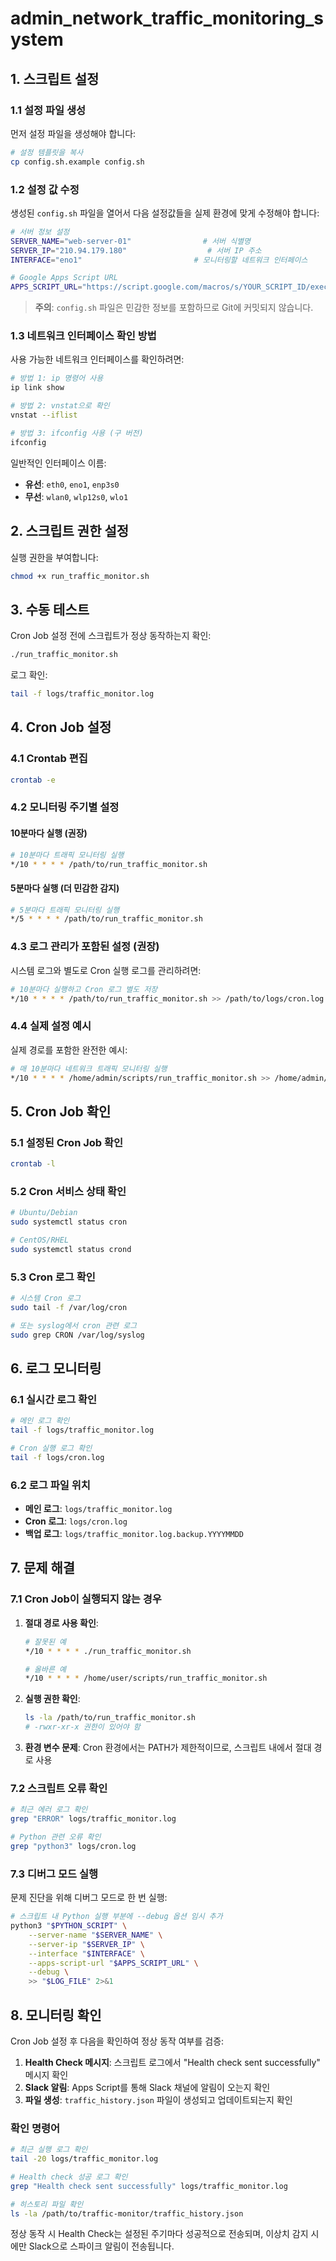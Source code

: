# admin_network_traffic_monitoring_system


## 1. 스크립트 설정

### 1.1 설정 파일 생성

먼저 설정 파일을 생성해야 합니다:

```bash
# 설정 템플릿을 복사
cp config.sh.example config.sh
```

### 1.2 설정 값 수정

생성된 `config.sh` 파일을 열어서 다음 설정값들을 실제 환경에 맞게 수정해야 합니다:

```bash
# 서버 정보 설정
SERVER_NAME="web-server-01"                # 서버 식별명
SERVER_IP="210.94.179.180"                  # 서버 IP 주소
INTERFACE="eno1"                         # 모니터링할 네트워크 인터페이스

# Google Apps Script URL
APPS_SCRIPT_URL="https://script.google.com/macros/s/YOUR_SCRIPT_ID/exec"  # Apps Script URL
```

> **주의**: `config.sh` 파일은 민감한 정보를 포함하므로 Git에 커밋되지 않습니다.

### 1.3 네트워크 인터페이스 확인 방법

사용 가능한 네트워크 인터페이스를 확인하려면:

```bash
# 방법 1: ip 명령어 사용
ip link show

# 방법 2: vnstat으로 확인
vnstat --iflist

# 방법 3: ifconfig 사용 (구 버전)
ifconfig
```

일반적인 인터페이스 이름:
- **유선**: `eth0`, `eno1`, `enp3s0`
- **무선**: `wlan0`, `wlp12s0`, `wlo1`

## 2. 스크립트 권한 설정

실행 권한을 부여합니다:

```bash
chmod +x run_traffic_monitor.sh
```

## 3. 수동 테스트

Cron Job 설정 전에 스크립트가 정상 동작하는지 확인:

```bash
./run_traffic_monitor.sh
```

로그 확인:

```bash
tail -f logs/traffic_monitor.log
```

## 4. Cron Job 설정

### 4.1 Crontab 편집

```bash
crontab -e
```

### 4.2 모니터링 주기별 설정

#### 10분마다 실행 (권장)

```bash
# 10분마다 트래픽 모니터링 실행
*/10 * * * * /path/to/run_traffic_monitor.sh
```

#### 5분마다 실행 (더 민감한 감지)

```bash
# 5분마다 트래픽 모니터링 실행
*/5 * * * * /path/to/run_traffic_monitor.sh
```

### 4.3 로그 관리가 포함된 설정 (권장)

시스템 로그와 별도로 Cron 실행 로그를 관리하려면:

```bash
# 10분마다 실행하고 Cron 로그 별도 저장
*/10 * * * * /path/to/run_traffic_monitor.sh >> /path/to/logs/cron.log 2>&1
```

### 4.4 실제 설정 예시

실제 경로를 포함한 완전한 예시:

```bash
# 매 10분마다 네트워크 트래픽 모니터링 실행
*/10 * * * * /home/admin/scripts/run_traffic_monitor.sh >> /home/admin/scripts/logs/cron.log 2>&1
```

## 5. Cron Job 확인

### 5.1 설정된 Cron Job 확인

```bash
crontab -l
```

### 5.2 Cron 서비스 상태 확인

```bash
# Ubuntu/Debian
sudo systemctl status cron

# CentOS/RHEL
sudo systemctl status crond
```

### 5.3 Cron 로그 확인

```bash
# 시스템 Cron 로그
sudo tail -f /var/log/cron

# 또는 syslog에서 cron 관련 로그
sudo grep CRON /var/log/syslog
```

## 6. 로그 모니터링

### 6.1 실시간 로그 확인

```bash
# 메인 로그 확인
tail -f logs/traffic_monitor.log

# Cron 실행 로그 확인
tail -f logs/cron.log
```

### 6.2 로그 파일 위치

- **메인 로그**: `logs/traffic_monitor.log`
- **Cron 로그**: `logs/cron.log`
- **백업 로그**: `logs/traffic_monitor.log.backup.YYYYMMDD`

## 7. 문제 해결

### 7.1 Cron Job이 실행되지 않는 경우

1. **절대 경로 사용 확인**:
   ```bash
   # 잘못된 예
   */10 * * * * ./run_traffic_monitor.sh
   
   # 올바른 예
   */10 * * * * /home/user/scripts/run_traffic_monitor.sh
   ```

2. **실행 권한 확인**:
   ```bash
   ls -la /path/to/run_traffic_monitor.sh
   # -rwxr-xr-x 권한이 있어야 함
   ```

3. **환경 변수 문제**:
   Cron 환경에서는 PATH가 제한적이므로, 스크립트 내에서 절대 경로 사용

### 7.2 스크립트 오류 확인

```bash
# 최근 에러 로그 확인
grep "ERROR" logs/traffic_monitor.log

# Python 관련 오류 확인
grep "python3" logs/cron.log
```

### 7.3 디버그 모드 실행

문제 진단을 위해 디버그 모드로 한 번 실행:

```bash
# 스크립트 내 Python 실행 부분에 --debug 옵션 임시 추가
python3 "$PYTHON_SCRIPT" \
    --server-name "$SERVER_NAME" \
    --server-ip "$SERVER_IP" \
    --interface "$INTERFACE" \
    --apps-script-url "$APPS_SCRIPT_URL" \
    --debug \
    >> "$LOG_FILE" 2>&1
```

## 8. 모니터링 확인

Cron Job 설정 후 다음을 확인하여 정상 동작 여부를 검증:

1. **Health Check 메시지**: 스크립트 로그에서 "Health check sent successfully" 메시지 확인
2. **Slack 알림**: Apps Script를 통해 Slack 채널에 알림이 오는지 확인
3. **파일 생성**: `traffic_history.json` 파일이 생성되고 업데이트되는지 확인

### 확인 명령어

```bash
# 최근 실행 로그 확인
tail -20 logs/traffic_monitor.log

# Health check 성공 로그 확인
grep "Health check sent successfully" logs/traffic_monitor.log

# 히스토리 파일 확인
ls -la /path/to/traffic-monitor/traffic_history.json
```

정상 동작 시 Health Check는 설정된 주기마다 성공적으로 전송되며, 이상치 감지 시에만 Slack으로 스파이크 알림이 전송됩니다.
